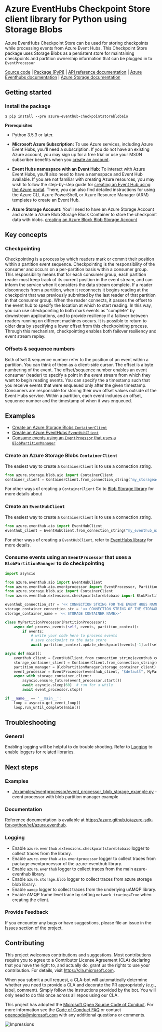 # Azure EventHubs Checkpoint Store client library for Python using Storage Blobs

Azure EventHubs Checkpoint Store can be used for storing checkpoints while processing events from Azure Event Hubs. 
This Checkpoint Store package uses Storage Blobs as a persistent store for maintaining checkpoints and partition ownership information that can be plugged in to `EventProcessor`

[Source code](https://github.com/Azure/azure-sdk-for-python/tree/master/sdk/eventhub/azure-eventhubs-checkpointstoreblob-aio) | [Package (PyPi)](https://pypi.org/project/azure-eventhub-checkpointstoreblobaio/) | [API reference documentation](https://azure.github.io/azure-sdk-for-python/) | [Azure Eventhubs documentation](https://docs.microsoft.com/en-us/azure/event-hubs/) | [Azure Storage documentation](https://docs.microsoft.com/en-us/azure/storage/)

## Getting started

### Install the package

```
$ pip install --pre azure-eventhub-checkpointstoreblobaio
```

**Prerequisites**

- Python 3.5.3 or later.
- **Microsoft Azure Subscription:**  To use Azure services, including Azure Event Hubs, you'll need a subscription.  If you do not have an existing Azure account, you may sign up for a free trial or use your MSDN subscriber benefits when you [create an account](https://account.windowsazure.com/Home/Index).

- **Event Hubs namespace with an Event Hub:** To interact with Azure Event Hubs, you'll also need to have a namespace and Event Hub  available.  If you are not familiar with creating Azure resources, you may wish to follow the step-by-step guide for [creating an Event Hub using the Azure portal](https://docs.microsoft.com/en-us/azure/event-hubs/event-hubs-create).  There, you can also find detailed instructions for using the Azure CLI, Azure PowerShell, or Azure Resource Manager (ARM) templates to create an Event Hub.

- **Azure Storage Account:** You'll need to have an Azure Storage Account and create a Azure Blob Storage Block Container to store the checkpoint data with blobs. [creating an Azure Block Blob Storage Account](https://docs.microsoft.com/en-us/azure/storage/blobs/storage-blob-create-account-block-blob)

## Key concepts

### Checkpointing

Checkpointing is a process by which readers mark or commit their position within a partition event sequence. 
Checkpointing is the responsibility of the consumer and occurs on a per-partition basis within a consumer group. 
This responsibility means that for each consumer group, each partition reader must keep track of its current position 
in the event stream, and can inform the service when it considers the data stream complete. If a reader disconnects from
a partition, when it reconnects it begins reading at the checkpoint that was previously submitted by the last reader of
that partition in that consumer group. When the reader connects, it passes the offset to the event hub to specify the 
location at which to start reading. In this way, you can use checkpointing to both mark events as "complete" by 
downstream applications, and to provide resiliency if a failover between readers running on different machines occurs. 
It is possible to return to older data by specifying a lower offset from this checkpointing process. Through this 
mechanism, checkpointing enables both failover resiliency and event stream replay.

### Offsets & sequence numbers
Both offset & sequence number refer to the position of an event within a partition. You can think of them as a 
client-side cursor. The offset is a byte numbering of the event. The offset/sequence number enables an event consumer 
(reader) to specify a point in the event stream from which they want to begin reading events. You can specify the a 
timestamp such that you receive events that were enqueued only after the given timestamp. Consumers are responsible for 
storing their own offset values outside of the Event Hubs service. Within a partition, each event includes an offset, 
sequence number and the timestamp of when it was enqueued.

## Examples
- [Create an Azure Storage Blobs `ContainerClient`](#create-an-azure-storage-blobs-containerclient)
- [Create an Azure EventHubs `EventHubClient`](#create-an-eventhubclient)
- [Consume events using an `EventProessor` that uses a `BlobPartitionManager`](#consume-events-using-an-eventprocessor-that-uses-a-blobpartitionmanager-to-do-checkpointing)

### Create an Azure Storage Blobs `ContainerClient`
The easiest way to create a `ContainerClient` is to use a connection string.
```python
from azure.storage.blob.aio import ContainerClient
container_client = ContainerClient.from_connection_string("my_storageacount_connection_string", container="mycontainer")
```
For other ways of creating a `ContainerClient`
Go to [Blob Storage library](https://github.com/Azure/azure-sdk-for-python/tree/eventhubs_preview3/sdk/storage/azure-storage-blob) for more details about 

### Create an `EventHubClient`
The easiest way to create a `ContainerClient` is to use a connection string.
```python
from azure.eventhub.aio import EventHubClient
eventhub_client = EventHubClient.from_connection_string("my_eventhub_namespace_connection_string", event_hub_path="myeventhub")
```
For other ways of creating a `EventHubClient`, refer to [EventHubs library](https://github.com/Azure/azure-sdk-for-python/tree/master/sdk/eventhub/azure-eventhubs) for more details.

### Consume events using an `EventProcessor` that uses a `BlobPartitionManager` to do checkpointing
```python
import asyncio

from azure.eventhub.aio import EventHubClient
from azure.eventhub.aio.eventprocessor import EventProcessor, PartitionProcessor
from azure.storage.blob.aio import ContainerClient
from azure.eventhub.extensions.checkpointstoreblobaio import BlobPartitionManager

eventhub_connection_str = '<< CONNECTION STRING FOR THE EVENT HUBS NAMESPACE >>'
storage_container_connection_str = '<< CONNECTION STRING OF THE STORAGE >>'
storage_container_name = '<< STORAGE CONTAINER NAME>>'

class MyPartitionProcessor(PartitionProcessor):
    async def process_events(self, events, partition_context):
        if events:
            # write your code here to process events
            # save checkpoint to the data store
            await partition_context.update_checkpoint(events[-1].offset, events[-1].sequence_number)

async def main():
    eventhub_client = EventHubClient.from_connection_string(eventhub_connection_str, receive_timeout=5, retry_total=3)
    storage_container_client = ContainerClient.from_connection_string(storage_container_connection_str, container=storage_container_name)
    partition_manager = BlobPartitionManager(storage_container_client)  # use the BlobPartitonManager to save
    event_processor = EventProcessor(eventhub_client, "$default", MyPartitionProcessor, partition_manager)    
    async with storage_container_client:
        asyncio.ensure_future(event_processor.start())
        await asyncio.sleep(60)  # run for a while
        await event_processor.stop()

if __name__ == '__main__':
    loop = asyncio.get_event_loop()
    loop.run_until_complete(main())
```

## Troubleshooting

### General
Enabling logging will be helpful to do trouble shooting.
Refer to [Logging](#logging) to enable loggers for related libraries.

## Next steps

### Examples
- [./examples/eventprocessor/event_processor_blob_storage_example.py](https://github.com/Azure/azure-sdk-for-python/blob/master/sdk/eventhub/azure-eventhubs-checkpointstoreblob-aio/examples/event_processor_blob_storage_example.py) - event processor with blob partition manager example

### Documentation

Reference documentation is available at https://azure.github.io/azure-sdk-for-python/ref/azure.eventhub.

### Logging

- Enable `azure.eventhub.extensions.checkpointstoreblobaio` logger to collect traces from the library.
- Enable `azure.eventhub.aio.eventprocessor` logger to collect traces from package eventprocessor of the azure-eventhub library.
- Enable `azure.eventhub` logger to collect traces from the main azure-eventhub library.
- Enable `azure.storage.blob` logger to collect traces from azure storage blob library.
- Enable `uamqp` logger to collect traces from the underlying uAMQP library.
- Enable AMQP frame level trace by setting `network_tracing=True` when creating the client.

### Provide Feedback

If you encounter any bugs or have suggestions, please file an issue in the [Issues](https://github.com/Azure/azure-sdk-for-python/issues) section of the project.

## Contributing

This project welcomes contributions and suggestions.  Most contributions require you to agree to a Contributor License Agreement (CLA) declaring that you have the right to, and actually do, grant us the rights to use your contribution. For details, visit https://cla.microsoft.com.

When you submit a pull request, a CLA-bot will automatically determine whether you need to provide a CLA and decorate the PR appropriately (e.g., label, comment). Simply follow the instructions provided by the bot. You will only need to do this once across all repos using our CLA.

This project has adopted the [Microsoft Open Source Code of Conduct](https://opensource.microsoft.com/codeofconduct/).
For more information see the [Code of Conduct FAQ](https://opensource.microsoft.com/codeofconduct/faq/) or contact [opencode@microsoft.com](mailto:opencode@microsoft.com) with any additional questions or comments.

![Impressions](https://azure-sdk-impressions.azurewebsites.net/api/impressions/azure-sdk-for-python/sdk/eventhub/azure-eventhubs-checkpointstoreblob-aio/README.png)